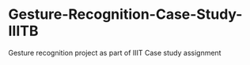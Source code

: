 # Gesture-Recognition-Case-Study-IIITB
Gesture recognition project as part of IIIT Case study assignment 
